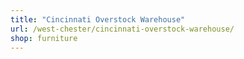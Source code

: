 ```yaml
---
title: "Cincinnati Overstock Warehouse"
url: /west-chester/cincinnati-overstock-warehouse/
shop: furniture
---
```

